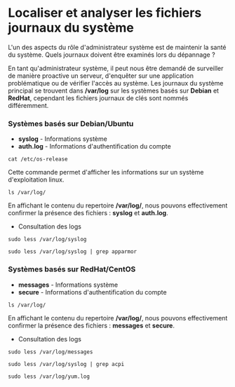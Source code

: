 # Localiser et analyser les fichiers journaux du système

L'un des aspects du rôle d'administrateur système est de maintenir la santé du système. Quels journaux doivent être examinés lors du dépannage ?

En tant qu'administrateur système, il peut nous être demandé de surveiller de manière proactive un serveur, d'enquêter sur une application problématique ou de vérifier l'accès au système. Les journaux du système principal se trouvent dans **/var/log** sur les systèmes basés sur **Debian** et **RedHat**, cependant les fichiers journaux de clés sont nommés différemment.

### Systèmes basés sur Debian/Ubuntu

- **syslog** - Informations système
- **auth.log** - Informations d'authentification du compte

```
cat /etc/os-release
```

Cette commande permet d'afficher les informations sur un système d'exploitation linux.

```
ls /var/log/
```

En affichant le contenu du repertoire **/var/log/**, nous pouvons effectivement confirmer la présence des fichiers : **syslog** et **auth.log**.

- Consultation des logs

```
sudo less /var/log/syslog
```

```
sudo less /var/log/syslog | grep apparmor
```

### Systèmes basés sur RedHat/CentOS

- **messages** - Informations système
- **secure** - Informations d'authentification du compte

```
ls /var/log/
```

En affichant le contenu du repertoire **/var/log/**, nous pouvons effectivement confirmer la présence des fichiers : **messages** et **secure**.

- Consultation des logs

```
sudo less /var/log/messages
```

```
sudo less /var/log/syslog | grep acpi
```

```
sudo less /var/log/yum.log
```